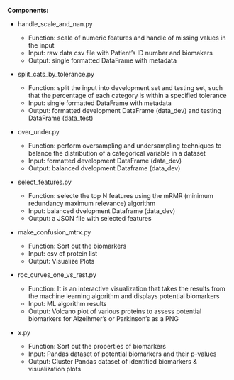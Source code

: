 **Components:**

+ handle_scale_and_nan.py
	+ Function: scale of numeric features and handle of missing values in the input
	+ Input: raw data csv file with Patient’s ID number and biomakers
	+ Output: single formatted DataFrame with metadata

+ split_cats_by_tolerance.py
 	+ Function: split the input into development set and testing set, such that the percentage of each category is within a specified tolerance	
 	+ Input: single formatted DataFrame with metadata
	+ Output: formatted development DataFrame (data_dev) and testing DataFrame (data_test)

+ over_under.py
	+ Function: perform oversampling and undersampling techniques to balance the distribution of a categorical variable in a dataset 
	+ Input: formatted development DataFrame (data_dev)
	+ Output: balanced dvelopment Dataframe (data_dev)

+ select_features.py
	+ Function: selecte the top N features using the mRMR (minimum redundancy maximum relevance) algorithm
	+ Input: balanced dvelopment Dataframe (data_dev) 
	+ Output: a JSON file with selected features

+ make_confusion_mtrx.py
	+ Function: Sort out the biomarkers
	+ Input: csv of protein list
	+ Output: Visualize Plots

+ roc_curves_one_vs_rest.py
	+ Function: It is an interactive visualization that takes the results from the machine learning algorithm and displays potential biomarkers
	+ Input: ML algorithm results
	+ Output: Volcano plot of various proteins to assess potential biomarkers for Alzeihmer’s or Parkinson’s as a PNG

+ x.py
	+ Function: Sort out the properties of biomarkers
	+ Input: Pandas dataset of potential biomarkers and their p-values
	+ Output: Cluster Pandas dataset of identified biomarkers & visualization plots


